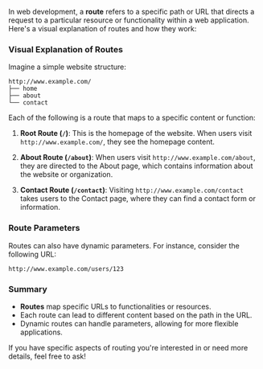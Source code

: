 In web development, a **route** refers to a specific path or URL that directs a request to a particular resource or functionality within a web application. Here's a visual explanation of routes and how they work:

### Visual Explanation of Routes

Imagine a simple website structure:

```
http://www.example.com/
├── home
├── about
└── contact
```

Each of the following is a route that maps to a specific content or function:

1. **Root Route (`/`)**: This is the homepage of the website. When users visit `http://www.example.com/`, they see the homepage content.

2. **About Route (`/about`)**: When users visit `http://www.example.com/about`, they are directed to the About page, which contains information about the website or organization.

3. **Contact Route (`/contact`)**: Visiting `http://www.example.com/contact` takes users to the Contact page, where they can find a contact form or information.


### Route Parameters

Routes can also have dynamic parameters. For instance, consider the following URL:

```
http://www.example.com/users/123
```


### Summary

- **Routes** map specific URLs to functionalities or resources.
- Each route can lead to different content based on the path in the URL.
- Dynamic routes can handle parameters, allowing for more flexible applications.

If you have specific aspects of routing you're interested in or need more details, feel free to ask!